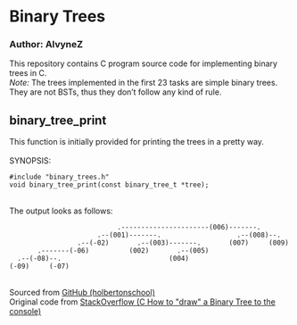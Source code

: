 # Binary Trees
### Author: AlvyneZ
This repository contains C program source code for implementing binary trees in C.  
_Note:_ The trees implemented in the first 23 tasks are simple binary trees. They are not BSTs, thus they don’t follow any kind of rule.  

## binary_tree_print
This function is initially provided for printing the trees in a pretty way.  
\
SYNOPSIS:  
```
#include "binary_trees.h"
void binary_tree_print(const binary_tree_t *tree);  
```
\
The output looks as follows:  
```
                           .----------------------(006)-------.
                      .--(001)-------.                   .--(008)--.
                 .--(-02)       .--(003)-------.       (007)     (009)
       .-------(-06)          (002)       .--(005)
  .--(-08)--.                           (004)
(-09)     (-07)
```
\
Sourced from [GitHub (holbertonschool)](https://github.com/holbertonschool/0x1C.c)  
Original code from [StackOverflow (C How to "draw" a Binary Tree to the console)](http://stackoverflow.com/a/13755911/5184480)  
